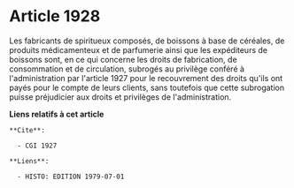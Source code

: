 # Article 1928

Les fabricants de spiritueux composés, de boissons à base de céréales, de produits médicamenteux et de parfumerie ainsi que
les expéditeurs de boissons sont, en ce qui concerne les droits de fabrication, de consommation et de circulation, subrogés
au privilège conféré à l'administration par l'article 1927 pour le recouvrement des droits qu'ils ont payés pour le compte de
leurs clients, sans toutefois que cette subrogation puisse préjudicier aux droits et privilèges de l'administration.

**Liens relatifs à cet article**

	**Cite**:

	  - CGI 1927

	**Liens**:

	  - HISTO: EDITION 1979-07-01
